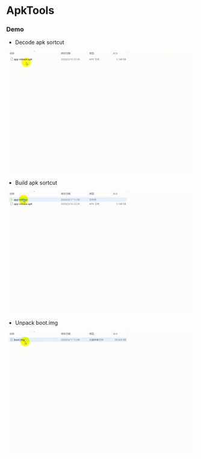 # ApkTools

### Demo

- Decode apk sortcut

![apk Decode](./Demo/Decode_apk_2020-03-17_113248.gif)

- Build apk sortcut

![apk Decode](./Demo/Build_apk_2020-03-17_113125.gif)

- Unpack boot.img

![apk Decode](./Demo/Unpack_bootimg_2020-03-17_115324.gif)
